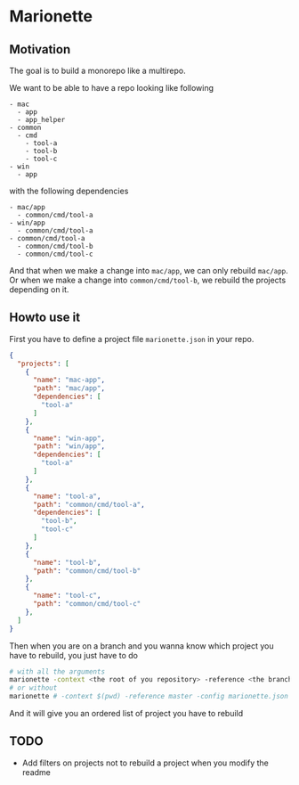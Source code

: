 # Marionette

## Motivation

The goal is to build a monorepo like a multirepo.

We want to be able to have a repo looking like following

```
- mac
  - app
  - app_helper
- common
  - cmd
    - tool-a
    - tool-b
    - tool-c
- win
  - app
```

with the following dependencies

```
- mac/app
  - common/cmd/tool-a
- win/app
  - common/cmd/tool-a
- common/cmd/tool-a
  - common/cmd/tool-b
  - common/cmd/tool-c
```

And that when we make a change into `mac/app`, we can only rebuild `mac/app`.
Or when we make a change into `common/cmd/tool-b`, we rebuild the projects depending on it.

## Howto use it

First you have to define a project file `marionette.json` in your repo.

```json
{
  "projects": [
    {
      "name": "mac-app",
      "path": "mac/app",
      "dependencies": [
        "tool-a"
      ]
    },
    {
      "name": "win-app",
      "path": "win/app",
      "dependencies": [
        "tool-a"
      ]
    },
    {
      "name": "tool-a",
      "path": "common/cmd/tool-a",
      "dependencies": [
        "tool-b",
        "tool-c"
      ]
    },
    {
      "name": "tool-b",
      "path": "common/cmd/tool-b"
    },
    {
      "name": "tool-c",
      "path": "common/cmd/tool-c"
    },
  ]
}
```

Then when you are on a branch and you wanna know which project you have to rebuild, you just have to do

```bash
# with all the arguments
marionette -context <the root of you repository> -reference <the branch of reference> -config <the path to the configuration file>
# or without
marionette # -context $(pwd) -reference master -config marionette.json
```

And it will give you an ordered list of project you have to rebuild

## TODO

- Add filters on projects not to rebuild a project when you modify the readme
